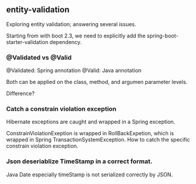 ## entity-validation
Exploring entity validation; answering several issues.

Starting from with boot 2.3, we need to explicitly add the spring-boot-starter-validation dependency.

### @Validated vs @Valid
@Validated: Spring annotation
@Valid: Java annotation

Both can be applied on the class, method, and argumen parameter levels. 

Difference? 

### Catch a constrain violation exception

Hibernate exceptions are caught and wrapped in a Spring exception. 

ConstrainViolationExeption is wrapped in RollBackExpetion, which is wrapped in Spring TransactionSystemException.
How to catch the specific constrain violation exception.

### Json deseriablize TimeStamp in a correct format. 

Java Date especially timeStamp is not serialized correctly by JSON. 
